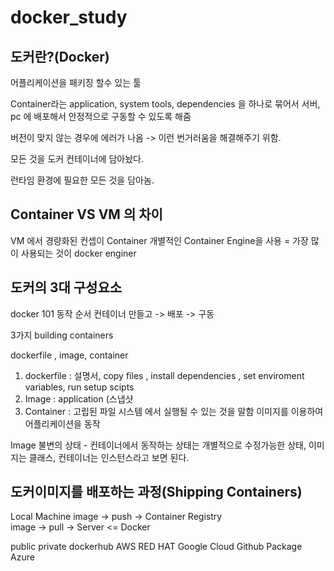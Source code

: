# docker_study


## 도커란?(Docker)

어플리케이션을 패키징 할수 있는 툴

Container라는  application, system tools, dependencies 을 하나로 묶어서 서버, pc 에 배포해서 안정적으로 구동할 수 있도록 해줌

버전이 맞지 않는 경우에 에러가 나옴 
-> 이런 번거러움을 해결해주기 위함.

모든 것을 도커 컨테이너에 담아놨다.

런타임 환경에 필요한 모든 것을 담아놈. 

## Container VS VM 의 차이 

VM 에서 경량화된 컨셉이 Container 
개별적인 Container Engine을 사용 = 가장 많이 사용되는 것이 docker enginer 


## 도커의 3대 구성요소 

docker 101 동작 순서
컨테이너 만들고 -> 배포 -> 구동

3가지 building containers

dockerfile , image, container 
1) dockerfile : 설명서, copy files , install dependencies , set enviroment variables, run setup scipts
2) Image : application (스냅샷 
3) Container : 고립된 파일 시스템 에서 실행될 수 있는 것을 말함 이미지를 이용하여 어플리케이션을 동작

Image 불변의 상태 - 컨테이너에서 동작하는 상태는 개별적으로 수정가능한 상태, 
이미지는 클래스, 컨테이너는 인스턴스라고 보면 된다. 

## 도커이미지를 배포하는 과정(Shipping Containers)

Local Machine 
image         -> push  -> Container Registry                  
                          image             -> pull   ->   Server       <= Docker 

public          private
dockerhub       AWS
RED HAT         Google Cloud
Github Package  Azure
                       
